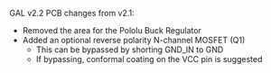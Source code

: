 GAL v2.2 PCB changes from v2.1:
- Removed the area for the Pololu Buck Regulator
- Added an optional reverse polarity N-channel MOSFET (Q1)
   - This can be bypassed by shorting GND_IN to GND
   - If bypassing, conformal coating on the VCC pin is suggested